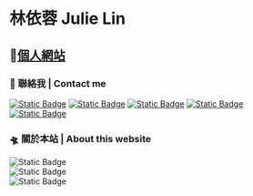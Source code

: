 # 林依蓉 Julie Lin

## :link:[個人網站](https://yi-jung0430.github.io/Yi-Jung/home.html)
    
### 🚀 聯絡我 | Contact me

[![Static Badge](https://img.shields.io/badge/Linkedin-red?style=flat-square)](linkedin.com/in/依蓉-林-6b2b97215/)
[![Static Badge](https://img.shields.io/badge/Cakeresume-red?style=flat-square)]([https://pages.github.com](https://www.cakeresume.com/me/yijunglin79013)/)
[![Static Badge](https://img.shields.io/badge/Behance-red?style=flat-square)]([https://pages.github.com](https://www.behance.net/yijunglin79013)/) 
[![Static Badge](https://img.shields.io/badge/Medium-red?style=flat-square)]([https://pages.github.com](https://medium.com/@yijunglin13079)/)
[![Static Badge](https://img.shields.io/badge/Vocus方格子-red?style=flat-square)]([https://pages.github.com](https://vocus.cc/salon/65dedbfbfd89780001963746)/)  


### 🛸 關於本站 | About this website
![Static Badge](https://img.shields.io/badge/v5.3.1-blue?style=flat-square&label=bootatrap)  
![Static Badge](https://img.shields.io/badge/v1.11.3-blue?style=flat-square&label=bootstrap-icons)  
![Static Badge](https://img.shields.io/badge/4.0.0-blue?style=flat-square&label=badge-maker)
